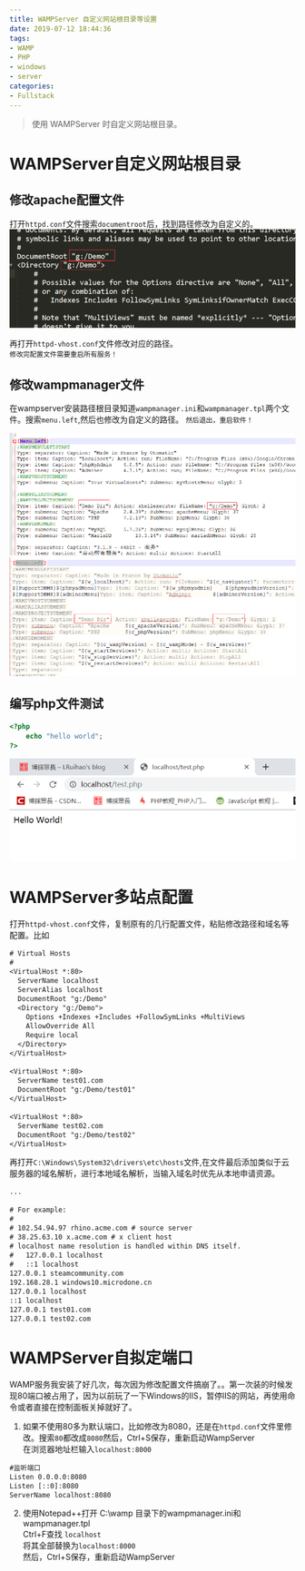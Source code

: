 ```yaml
---
title: WAMPServer 自定义网站根目录等设置
date: 2019-07-12 18:44:36
tags:
- WAMP
- PHP
- windows
- server
categories:
- Fullstack
---
```


> 使用 WAMPServer 时自定义网站根目录。

<!--more-->

# WAMPServer自定义网站根目录

## 修改apache配置文件
打开`httpd.conf`文件搜索`documentroot`后，找到路径修改为自定义的。  
![修改httpd.conf文件](images/httpd.png)

再打开`httpd-vhost.conf`文件修改对应的路径。  
`修改完配置文件需要重启所有服务！`

## 修改wampmanager文件
在wampserver安装路径根目录知道`wampmanager.ini`和`wampmanager.tpl`两个文件。搜索`menu.left`,然后也修改为自定义的路径。
`然后退出，重启软件！`

![修改wampmanager.ini文件](images/wampmanager-ini.png)  
![修改wampmanager.tpl文件](images/wampmanager-tpl.png)

## 编写php文件测试
```php test.php
<?php
	echo "hello world";
?>
```
![测试结果](images/test.png)

# WAMPServer多站点配置
打开`httpd-vhost.conf`文件，复制原有的几行配置文件，粘贴修改路径和域名等配置。比如
```
# Virtual Hosts
#
<VirtualHost *:80>
  ServerName localhost
  ServerAlias localhost
  DocumentRoot "g:/Demo"
  <Directory "g:/Demo">
    Options +Indexes +Includes +FollowSymLinks +MultiViews
    AllowOverride All
    Require local
  </Directory>
</VirtualHost>

<VirtualHost *:80>
  ServerName test01.com
  DocumentRoot "g:/Demo/test01"
</VirtualHost>

<VirtualHost *:80>
  ServerName test02.com
  DocumentRoot "g:/Demo/test02"
</VirtualHost>
```
再打开`C:\Windows\System32\drivers\etc\hosts`文件,在文件最后添加类似于云服务器的域名解析，进行本地域名解析，当输入域名时优先从本地申请资源。
```
...

# For example:
#
# 102.54.94.97 rhino.acme.com # source server
# 38.25.63.10 x.acme.com # x client host
# localhost name resolution is handled within DNS itself.
#	127.0.0.1 localhost
#	::1 localhost
127.0.0.1 steamcommunity.com
192.168.28.1 windows10.microdone.cn
127.0.0.1 localhost
::1 localhost
127.0.0.1 test01.com
127.0.0.1 test02.com
```

# WAMPServer自拟定端口
WAMP服务我安装了好几次，每次因为修改配置文件搞崩了。。第一次装的时候发现80端口被占用了，因为以前玩了一下Windows的IIS，暂停IIS的网站，再使用命令或者直接在控制面板关掉就好了。

1. 如果不使用80多为默认端口，比如修改为8080，还是在`httpd.conf`文件里修改。搜索`80`都改成`8080`然后，Ctrl+S保存，重新启动WampServer  
在浏览器地址栏输入`localhost:8000`
```
#监听端口
Listen 0.0.0.0:8080
Listen [::0]:8080
ServerName localhost:8080
```

2. 使用Notepad++打开 C:\wamp 目录下的wampmanager.ini和wampmanager.tpl   
Ctrl+F查找 `localhost`  
将其全部替换为`localhost:8000`  
然后，Ctrl+S保存，重新启动WampServer  
